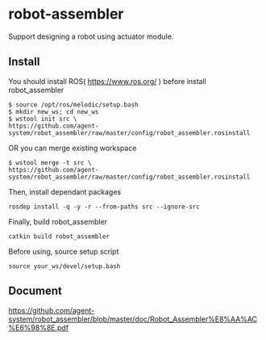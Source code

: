 # robot-assembler
Support designing a robot using actuator module.

## Install
You should install ROS( https://www.ros.org/ ) before install robot_assembler
```
$ source /opt/ros/melodic/setup.bash
$ mkdir new_ws; cd new_ws
$ wstool init src \
https://github.com/agent-system/robot_assembler/raw/master/config/robot_assembler.rosinstall
```

OR you can merge existing workspace
```
$ wstool merge -t src \
https://github.com/agent-system/robot_assembler/raw/master/config/robot_assembler.rosinstall
```

Then, install dependant packages
```
rosdep install -q -y -r --from-paths src --ignore-src
```

Finally, build robot_assembler
```
catkin build robot_assembler
```

Before using, source setup script
```
source your_ws/devel/setup.bash
```

## Document
https://github.com/agent-system/robot_assembler/blob/master/doc/Robot_Assembler%E8%AA%AC%E6%98%8E.pdf
